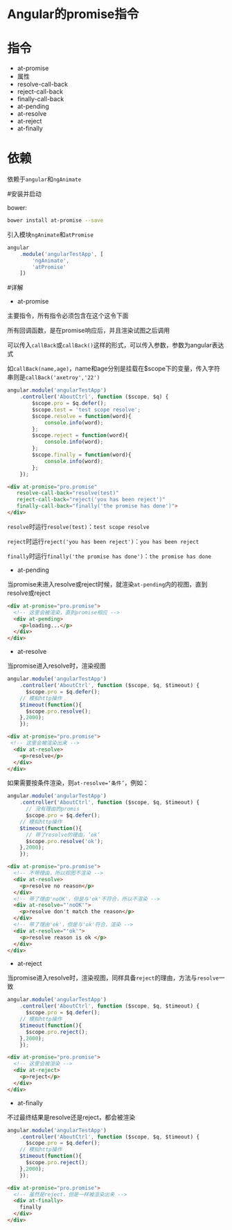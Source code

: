 # Angular的promise指令

# 指令
* at-promise
 * 属性
 * resolve-call-back
 * reject-call-back
 * finally-call-back
* at-pending
* at-resolve
* at-reject
* at-finally

# 依赖

依赖于`angular`和`ngAnimate`

#安装并启动

bower:

```bash
bower install at-promise --save
```

引入模块`ngAnimate`和`atPromise`

```js
angular
	.module('angularTestApp', [
		'ngAnimate',
		'atPromise'
	])
```

#详解

* at-promise

主要指令，所有指令必须包含在这个这令下面
    
所有回调函数，是在promise响应后，并且渲染试图之后调用

可以传入``callBack``或``callBack()``这样的形式，可以传入参数，参数为angular表达式
    
如``callBack(name,age)``，name和age分别是挂载在$scope下的变量，传入字符串则是``callBack('axetroy','22')``

```js
angular.module('angularTestApp')
	.controller('AboutCtrl', function ($scope, $q) {
		$scope.pro = $q.defer();
		$scope.test = 'test scope resolve';
		$scope.resolve = function(word){
			console.info(word);
		};
		$scope.reject = function(word){
			console.info(word);
		};
		$scope.finally = function(word){
			console.info(word);
		};
	});
```

```html
<div at-promise="pro.promise"
   resolve-call-back="resolve(test)"                
   reject-call-back="reject('you has been reject')"
   finally-call-back="finally('the promise has done')">
</div>
```

``resolve``时运行``resolve(test)``：``test scope resolve``

``reject``时运行``reject('you has been reject')``：``you has been reject``

``finally``时运行``finally('the promise has done')``：``the promise has done``

* at-pending

当promise未进入resolve或reject时候，就渲染`at-pending`内的视图，直到resolve或reject

```html
<div at-promise="pro.promise">
  <!-- 这里会被渲染，直到promise相应 -->
  <div at-pending>
    <p>loading...</p>
  </div>
</div>
 ```
* at-resolve

当promise进入resolve时，渲染视图

```js
angular.module('angularTestApp')
	.controller('AboutCtrl', function ($scope, $q, $timeout) {
	  $scope.pro = $q.defer();
    // 模拟http操作
    $timeout(function(){
      $scope.pro.resolve();
    },2000);
	});
```

```html
<div at-promise="pro.promise">
 <!-- 这里会被渲染出来 -->
  <div at-resolve>
    <p>resolve</p>
  </div>
</div>
```

如果需要按条件渲染，则``at-resolve=‘条件’``，例如：

```js
angular.module('angularTestApp')
	.controller('AboutCtrl', function ($scope, $q, $timeout) {
	  // 没有理由的promis
	  $scope.pro = $q.defer();
    // 模拟http操作
    $timeout(function(){
      // 带了resolve的理由，‘ok’
      $scope.pro.resolve('ok');
    },2000);
	});
```

```html
<div at-promise="pro.promise">
  <!-- 不带理由，所以视图不渲染 -->
  <div at-resolve>
    <p>resolve no reason</p>
  </div>
  <!-- 带了理由'noOK'，但是与'ok'不符合，所以不渲染 -->
  <div at-resolve="'noOK'">
    <p>resolve don't match the reason</p>
  </div>
  <!-- 带了理由'ok'，但是与'ok'符合，渲染 -->
  <div at-resolve="'ok'">
    <p>resolve reason is ok </p>
  </div>
</div>
```

* at-reject

当promise进入resolve时，渲染视图，同样具备``reject``的理由，方法与``resolve``一致

```js
angular.module('angularTestApp')
	.controller('AboutCtrl', function ($scope, $q, $timeout) {
	  $scope.pro = $q.defer();
    // 模拟http操作
    $timeout(function(){
      $scope.pro.reject();
    },2000);
	});
```

```html
<div at-promise="pro.promise">
  <!-- 这里会被渲染 -->
  <div at-reject>
    <p>reject</p>
  </div>
</div>
```
* at-finally

不过最终结果是resolve还是reject，都会被渲染

```js
angular.module('angularTestApp')
	.controller('AboutCtrl', function ($scope, $q, $timeout) {
	  $scope.pro = $q.defer();
    // 模拟http操作
    $timeout(function(){
      $scope.pro.reject();
    },2000);
	});
```

```html
<div at-promise="pro.promise">
  <!-- 虽然是reject，但是一样被渲染出来 -->
  <div at-finally>
    finally
  </div>
</div>
```
